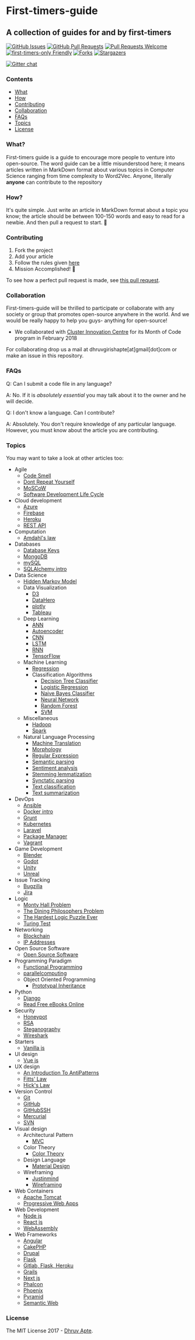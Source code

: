 # First-timers-guide

## A collection of guides for and by first-timers

[![GitHub Issues](https://img.shields.io/github/issues/the-ethan-hunt/first-timers-guide.svg?style=flat-square)](https://github.com/the-ethan-hunt/first-timers-guide/issues) [![GitHub Pull Requests](https://img.shields.io/github/issues-pr/the-ethan-hunt/first-timers-guide.svg?style=flat-square)](https://github.com/the-ethan-hunt/first-timers-guide/pulls) [![Pull Requests Welcome](https://img.shields.io/badge/PRs-welcome-green.svg?style=flat-square)](http://makeapullrequest.com)
[![first-timers-only Friendly](https://img.shields.io/badge/first--timers--only-friendly-yellow.svg?style=flat-square)](http://www.firsttimersonly.com/)
[![Forks](https://img.shields.io/github/forks/the-ethan-hunt/first-timers-guide.svg)](https://github.com/the-ethan-hunt/first-timers-guide/network)
[![Stargazers](https://img.shields.io/github/stars/the-ethan-hunt/first-timers-guide.svg)](https://github.com/the-ethan-hunt/first-timers-guide/stargazers)

[![Gitter chat](https://badges.gitter.im/first-timers-guide/Lobby.png)](https://gitter.im/first-timers-guide/Lobby)


### Contents

- [What](#what)
- [How](#how)
- [Contributing](#contributing)
- [Collaboration](#collaboration)
- [FAQs](#faqs)
- [Topics](#topics)
- [License](#license)

### What?

First-timers guide is a guide to encourage more people to venture into open-source. The word guide can be a little misunderstood
here; it means articles written in MarkDown format about various topics in Computer Science ranging from time complexity to Word2Vec.
Anyone, literally **anyone** can contribute to the repository

### How?

It's quite simple. Just write an article in MarkDown format about a topic you know; the article should be between 100-150 words and 
easy to read for a newbie. And then pull a request to start. :tada:

### Contributing

1) Fork the project
2) Add your article
3) Follow the rules given [here](https://github.com/the-ethan-hunt/first-timers-guide/blob/master/CONTRIBUTING.md)
4) Mission Accomplished! :tada:

To see how a perfect pull request is made, see [this pull request](https://github.com/the-ethan-hunt/first-timers-guide/pull/66).

### Collaboration

First-timers-guide will be thrilled to participate or collaborate with any society or group that promotes open-source anywhere in the 
world. And we would be really happy to help you guys- anything for open-source!
- We collaborated with [Cluster Innovation Centre](https://www.ducic.ac.in/) for its Month of 
Code program in February 2018

For collaborating drop us a mail at dhruvgirishapte[at]gmail[dot]com or make an issue in this repository.

### FAQs

Q: Can I submit a code file in any language?

A: No. If it is *absolutely essential* you may talk about it to the owner and he will decide.

Q: I don't know a language. Can I contribute?

A: Absolutely. You don't require knowledge of any particular language. However, you must know about the article you are contributing.

### Topics

You may want to take a look at other articles too:

- Agile
    - [Code Smell](https://github.com/the-ethan-hunt/first-timers-guide/blob/master/guides/agile/Code_Smell.md)
    - [Dont Repeat Yourself](https://github.com/the-ethan-hunt/first-timers-guide/blob/master/guides/agile/Dont_Repeat_Yourself.md)
    - [MoSCoW](https://github.com/the-ethan-hunt/first-timers-guide/blob/master/guides/agile/MoSCoW.md)
    - [Software Development Life Cycle](https://github.com/the-ethan-hunt/first-timers-guide/blob/master/guides/agile/Software_Development_Life_Cycle.md)
- Cloud development
    - [Azure](https://github.com/the-ethan-hunt/first-timers-guide/blob/master/guides/Cloud_development/Azure.md)
    - [Firebase](https://github.com/the-ethan-hunt/first-timers-guide/blob/master/guides/Cloud_development/Firebase.md)
    - [Heroku](https://github.com/the-ethan-hunt/first-timers-guide/blob/master/guides/Cloud_development/Heroku.md)
    - [REST API](https://github.com/the-ethan-hunt/first-timers-guide/blob/master/guides/Cloud_development/REST_API.md)
- Computation
    - [Amdahl's law](https://github.com/the-ethan-hunt/first-timers-guide/blob/master/guides/computation/Amdahl's_law.md)
- Databases
    - [Database Keys](https://github.com/the-ethan-hunt/first-timers-guide/blob/master/guides/databases/database_keys.md)
    - [MongoDB](https://github.com/the-ethan-hunt/first-timers-guide/blob/master/guides/databases/mongodb.md)
    - [mySQL](https://github.com/the-ethan-hunt/first-timers-guide/blob/master/guides/databases/mysql.md)
    - [SQLAlchemy intro](https://github.com/the-ethan-hunt/first-timers-guide/blob/master/guides/databases/SQLAlchemy_intro.md)
- Data Science
    - [Hidden Markov Model](https://github.com/the-ethan-hunt/first-timers-guide/blob/master/guides/data_science/Hidden_Markov_Model.md)
    - Data Visualization
        - [D3](https://github.com/the-ethan-hunt/first-timers-guide/blob/master/guides/data_science/data_visualization/D3.md)
        - [DataHero](https://github.com/the-ethan-hunt/first-timers-guide/blob/master/guides/data_science/data_visualization/DataHero.md)
        - [plotly](https://github.com/the-ethan-hunt/first-timers-guide/blob/master/guides/data_science/data_visualization/plotly.md)
        - [Tableau](https://github.com/the-ethan-hunt/first-timers-guide/blob/master/guides/data_science/data_visualization/Tableau.md)
    - Deep Learning
        - [ANN](https://github.com/the-ethan-hunt/first-timers-guide/blob/master/guides/data_science/deep_learning/ANN.md)
        - [Autoencoder](https://github.com/the-ethan-hunt/first-timers-guide/blob/master/guides/data_science/deep_learning/Autoencoder.md)
        - [CNN](https://github.com/the-ethan-hunt/first-timers-guide/blob/master/guides/data_science/deep_learning/CNN.md)
        - [LSTM](https://github.com/the-ethan-hunt/first-timers-guide/blob/master/guides/data_science/deep_learning/LSTM.md)
        - [RNN](https://github.com/the-ethan-hunt/first-timers-guide/blob/master/guides/data_science/deep_learning/RNN.md)
        - [TensorFlow](https://github.com/the-ethan-hunt/first-timers-guide/blob/master/guides/data_science/deep_learning/TensorFlow.md)
    - Machine Learning
        - [Regression](https://github.com/the-ethan-hunt/first-timers-guide/blob/master/guides/data_science/machine_learning/Regression.md)
        - Classification Algorithms
            - [Decision Tree Classifier](https://github.com/the-ethan-hunt/first-timers-guide/blob/master/guides/data_science/machine_learning/classification_algorithms/Decision_Tree_Classifier.md)
            - [Logistic Regression](https://github.com/the-ethan-hunt/first-timers-guide/blob/master/guides/data_science/machine_learning/classification_algorithms/Logistic_Regression.md)
            - [Naive Bayes Classifier](https://github.com/the-ethan-hunt/first-timers-guide/blob/master/guides/data_science/machine_learning/classification_algorithms/Naive_Bayes_Classifier.md)
            - [Neural Network](https://github.com/the-ethan-hunt/first-timers-guide/blob/master/guides/data_science/machine_learning/classification_algorithms/Neural_Network.md)
            - [Random Forest](https://github.com/the-ethan-hunt/first-timers-guide/blob/master/guides/data_science/machine_learning/classification_algorithms/Random_Forest.md)
            - [SVM](https://github.com/the-ethan-hunt/first-timers-guide/blob/master/guides/data_science/machine_learning/classification_algorithms/SVM.md)
    - Miscellaneous
        - [Hadoop](https://github.com/the-ethan-hunt/first-timers-guide/blob/master/guides/data_science/miscellaneous/Hadoop.md)
        - [Spark](https://github.com/the-ethan-hunt/first-timers-guide/blob/master/guides/data_science/miscellaneous/Spark.md)
    - Natural Language Processing
        - [Machine Translation](https://github.com/the-ethan-hunt/first-timers-guide/blob/master/guides/data_science/natural_language_processing/machine_translation.md)
        - [Morphology](https://github.com/the-ethan-hunt/first-timers-guide/blob/master/guides/data_science/natural_language_processing/morphology.md)
        - [Regular Expression](https://github.com/the-ethan-hunt/first-timers-guide/blob/master/guides/data_science/natural_language_processing/regular_expression.md)
        - [Semantic parsing](https://github.com/the-ethan-hunt/first-timers-guide/blob/master/guides/data_science/natural_language_processing/semantic_parsing.md)
        - [Sentiment analysis](https://github.com/the-ethan-hunt/first-timers-guide/blob/master/guides/data_science/natural_language_processing/sentiment_analysis.md)
        - [Stemming lemmatization](https://github.com/the-ethan-hunt/first-timers-guide/blob/master/guides/data_science/natural_language_processing/stemming_lemmatization.md)
        - [Synctatic parsing](https://github.com/the-ethan-hunt/first-timers-guide/blob/master/guides/data_science/natural_language_processing/synctatic_parsing.md)
        - [Text classification](https://github.com/the-ethan-hunt/first-timers-guide/blob/master/guides/data_science/natural_language_processing/Text_Classification.md)
        - [Text summarization](https://github.com/the-ethan-hunt/first-timers-guide/blob/master/guides/data_science/natural_language_processing/text_summarization.md)
- DevOps
    - [Ansible](https://github.com/the-ethan-hunt/first-timers-guide/blob/master/guides/DevOps/Ansible.md)
    - [Docker intro](https://github.com/the-ethan-hunt/first-timers-guide/blob/master/guides/DevOps/docker_intro.md)
    - [Grunt](https://github.com/the-ethan-hunt/first-timers-guide/blob/master/guides/DevOps/grunt.md)
    - [Kubernetes](https://github.com/the-ethan-hunt/first-timers-guide/blob/master/guides/DevOps/kubernetes.md)
    - [Laravel](https://github.com/the-ethan-hunt/first-timers-guide/blob/master/guides/DevOps/Laravel.md)
    - [Package Manager](https://github.com/the-ethan-hunt/first-timers-guide/blob/master/guides/DevOps/Package_Manager.md)
    - [Vagrant](https://github.com/the-ethan-hunt/first-timers-guide/blob/master/guides/DevOps/Vagrant.md)
- Game Development
    - [Blender](https://github.com/the-ethan-hunt/first-timers-guide/blob/master/guides/Game_Development/Blender.md)
    - [Godot](https://github.com/the-ethan-hunt/first-timers-guide/blob/master/guides/Game_Development/Godot.md)
    - [Unity](https://github.com/the-ethan-hunt/first-timers-guide/blob/master/guides/Game_Development/Unity.md)
    - [Unreal](https://github.com/the-ethan-hunt/first-timers-guide/blob/master/guides/Game_Development/Unreal.md)
- Issue Tracking
    - [Bugzilla](https://github.com/the-ethan-hunt/first-timers-guide/blob/master/guides/issue_tracking/Bugzilla.md)
    - [Jira](https://github.com/the-ethan-hunt/first-timers-guide/blob/master/guides/issue_tracking/Jira.md)
- Logic
    - [Monty Hall Problem](https://github.com/the-ethan-hunt/first-timers-guide/blob/master/guides/logic/Monty_Hall_Problem.md)
    - [The Dining Philosophers Problem](https://github.com/the-ethan-hunt/first-timers-guide/blob/master/guides/logic/The_Dining_Philosophers_Problem.md)
    - [The Hardest Logic Puzzle Ever](https://github.com/the-ethan-hunt/first-timers-guide/blob/master/guides/logic/The_Hardest_Logic_Puzzle_Ever.md)
    - [Turing Test](https://github.com/the-ethan-hunt/first-timers-guide/blob/master/guides/logic/Turing_Test.md)
- Networking
    - [Blockchain](https://github.com/the-ethan-hunt/first-timers-guide/blob/master/guides/Networking/Blockchain.md)
    - [IP Addresses](https://github.com/the-ethan-hunt/first-timers-guide/blob/master/guides/Networking/IP_addresses.md)
- Open Source Software
    - [Open Source Software](https://github.com/the-ethan-hunt/first-timers-guide/blob/master/guides/Open_Source_Software/OpenSourceSoftware.md)
- Programming Paradigm
    - [Functional Programming](https://github.com/the-ethan-hunt/first-timers-guide/blob/master/guides/Programming_Paradigm/Functional_Programming.md)
    - [parallelcomputing](https://github.com/the-ethan-hunt/first-timers-guide/blob/master/guides/Programming_Paradigm/parallelcomputing.md)
    - Object Oriented Programming
        - [Prototypal Inheritance](https://github.com/the-ethan-hunt/first-timers-guide/blob/master/guides/Programming_Paradigm/OOP/Prototypal_Inheritance.md)
- Python
    - [Django](https://github.com/the-ethan-hunt/first-timers-guide/blob/master/guides/python/django.md)
    - [Read Free eBooks Online](http://inventwithpython.com/#automate)
- Security
    - [Honeypot](https://github.com/the-ethan-hunt/first-timers-guide/blob/master/guides/Security/honeypot.md)
    - [RSA](https://github.com/the-ethan-hunt/first-timers-guide/blob/master/guides/Security/RSA.md)
    - [Steganography](https://github.com/the-ethan-hunt/first-timers-guide/blob/master/guides/Security/Steganography.md)
    - [Wireshark](https://github.com/the-ethan-hunt/first-timers-guide/blob/master/guides/Security/Wireshark.md)
- Starters
    - [Vanilla js](https://github.com/the-ethan-hunt/first-timers-guide/blob/master/guides/Starters/Vanilla_js.md)
- UI design
    - [Vue js](https://github.com/the-ethan-hunt/first-timers-guide/blob/master/guides/UI_design/vue_js.md)
- UX design
    - [An Introduction To AntiPatterns](https://github.com/the-ethan-hunt/first-timers-guide/blob/master/guides/UX_design/An-Introduction-To-AntiPatterns.md)
    - [Fitts' Law](https://github.com/the-ethan-hunt/first-timers-guide/blob/master/guides/UX_design/Fitts'_Law.md)
    - [Hick's Law](https://github.com/the-ethan-hunt/first-timers-guide/blob/master/guides/UX_design/Hick's_Law.md)
- Version Control
    - [Git](https://github.com/the-ethan-hunt/first-timers-guide/blob/master/guides/Version_Control/Git.md)
    - [GitHub](https://github.com/the-ethan-hunt/first-timers-guide/blob/master/guides/Version_Control/GitHub.md)
    - [GitHubSSH](https://github.com/the-ethan-hunt/first-timers-guide/blob/master/guides/Version_Control/GitHubSSH.md)
    - [Mercurial](https://github.com/the-ethan-hunt/first-timers-guide/blob/master/guides/Version_Control/Mercurial.md)
    - [SVN](https://github.com/the-ethan-hunt/first-timers-guide/blob/master/guides/Version_Control/svn.md)
- Visual design
    - Architectural Pattern
        - [MVC](https://github.com/the-ethan-hunt/first-timers-guide/blob/master/guides/Visual_design/Architectural_Pattern/MVC.md)
    - Color Theory
        - [Color Theory](https://github.com/the-ethan-hunt/first-timers-guide/blob/master/guides/Visual_design/color_theory/color_theory.md)
    - Design Language
        - [Material Design](https://github.com/the-ethan-hunt/first-timers-guide/blob/master/guides/Visual_design/Design_Language/Material_Design.md)
    - Wireframing
        - [Justinmind](https://github.com/the-ethan-hunt/first-timers-guide/blob/master/guides/Visual_design/Wireframing/Justinmind.md)
        - [Wireframing](https://github.com/the-ethan-hunt/first-timers-guide/blob/master/guides/Visual_design/Wireframing/Wireframing.md)
- Web Containers
    - [Apache Tomcat](https://github.com/the-ethan-hunt/first-timers-guide/blob/master/guides/Web_Containers/Apache_Tomcat.md)
    - [Progressive Web Apps](https://github.com/the-ethan-hunt/first-timers-guide/blob/master/guides/Web_Containers/Progressive_Web_Apps.md)
- Web Development
    - [Node js](https://github.com/the-ethan-hunt/first-timers-guide/blob/master/guides/web_development/NodeJS.md)
    - [React js](https://github.com/the-ethan-hunt/first-timers-guide/blob/master/guides/web_development/Reactjs.md)
    - [WebAssembly](https://github.com/the-ethan-hunt/first-timers-guide/blob/master/guides/web_development/WebAssembly.md)
- Web Frameworks
    - [Angular](https://github.com/the-ethan-hunt/first-timers-guide/blob/master/guides/Web_Frameworks/Angular.md)
    - [CakePHP](https://github.com/the-ethan-hunt/first-timers-guide/blob/master/guides/Web_Frameworks/CakePHP.md)
    - [Drupal](https://github.com/the-ethan-hunt/first-timers-guide/blob/master/guides/Web_Frameworks/Drupal.md)
    - [Flask](https://github.com/the-ethan-hunt/first-timers-guide/blob/master/guides/Web_Frameworks/Flask.md)
    - [Gitlab, Flask, Heroku](https://github.com/the-ethan-hunt/first-timers-guide/blob/master/guides/Web_Frameworks/Gitlab,Flask,Heroku.md)
    - [Grails](https://github.com/the-ethan-hunt/first-timers-guide/blob/master/guides/Web_Frameworks/Grails.md)
    - [Next js](https://github.com/the-ethan-hunt/first-timers-guide/blob/master/guides/Web_Frameworks/Next-js.md)
    - [Phalcon](https://github.com/the-ethan-hunt/first-timers-guide/blob/master/guides/Web_Frameworks/Phalcon.md)
    - [Phoenix](https://github.com/the-ethan-hunt/first-timers-guide/blob/master/guides/Web_Frameworks/Phoenix.md)
    - [Pyramid](https://github.com/the-ethan-hunt/first-timers-guide/blob/master/guides/Web_Frameworks/Pyramid.md)
    - [Semantic Web](https://github.com/the-ethan-hunt/first-timers-guide/blob/master/guides/Web_Frameworks/Semantic_Web.md)

### License

The MIT License 2017 - [Dhruv Apte](http://github.com/the-ethan-hunt/).
